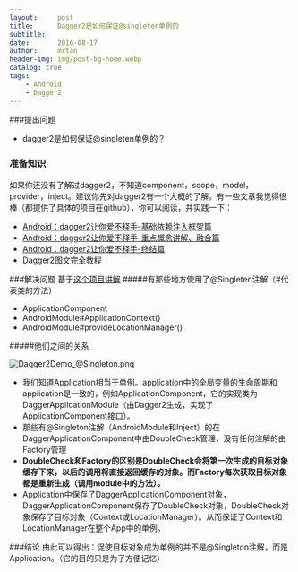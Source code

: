 ```yaml
---
layout:     post
title:      Dagger2是如何保证@singleten单例的
subtitle:    
date:       2016-08-17
author:     mrtan
header-img: img/post-bg-home.webp
catalog: true
tags:
    - Android
    - Dagger2
---
```


###提出问题
* dagger2是如何保证@singleten单例的？

### 准备知识
如果你还没有了解过dagger2，不知道component，scope，model，provider，inject。建议你先对dagger2有一个大概的了解。有一些文章我觉得很棒（都提供了具体的项目在github），你可以阅读，并实践一下：
* [Android：dagger2让你爱不释手-基础依赖注入框架篇](http://www.jianshu.com/p/cd2c1c9f68d4)
* [Android：dagger2让你爱不释手-重点概念讲解、融合篇](http://www.jianshu.com/p/1d42d2e6f4a5)
* [Android：dagger2让你爱不释手-终结篇](http://www.jianshu.com/p/65737ac39c44)
* [Dagger2图文完全教程](https://github.com/luxiaoming/dagger2Demo)

###解决问题
基于[这个项目讲解](https://github.com/luxiaoming/dagger2Demo)
#####有那些地方使用了@Singleten注解（#代表类的方法）
* ApplicationComponent
* AndroidModule#ApplicationContext()
* AndroidModule#provideLocationManager()

#####他们之间的关系

![Dagger2Demo_@Singleton.png](http://upload-images.jianshu.io/upload_images/1419533-717e696a4ded2cc3.png?imageMogr2/auto-orient/strip%7CimageView2/2/w/1240)
* 我们知道Application相当于单例。application中的全局变量的生命周期和application是一致的，例如ApplicationComponent，它的实现类为DaggerApplicationModule（由Dagger2生成，实现了ApplicationComponent接口）。
* 那些有@Singleton注解（AndroidModule和Inject）的在DaggerApplicationComponent中由DoubleCheck管理，没有任何注解的由Factory管理
* **DoubleCheck和Factory的区别是DoubleCheck会将第一次生成的目标对象缓存下来，以后的调用将直接返回缓存的对象。而Factory每次获取目标对象都是重新生成（调用module中的方法）。**
* Application中保存了DaggerApplicationComponent对象，DaggerApplicationComponent保存了DoubleCheck对象，DoubleCheck对象保存了目标对象（Context或LocationManager）。从而保证了Context和LocationManager在整个App中的单例。

###结论
由此可以得出：促使目标对象成为单例的并不是@Singleton注解，而是Application。（它的目的只是为了方便记忆）